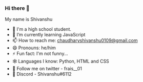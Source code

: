 ### Hi there 👋
My name is Shivanshu

- 🔭 I'm a high school student.
- 🌱 I’m currently learning JavaScript
- 📫 How to reach me: chaudharyshivanshu0109@gmail.com
- 😄 Pronouns: he/him
- ⚡ Fun fact: I'm not funny...
- 🕸  Languages I know: Python, HTML and CSS
- 🐤 Follow me on twitter - frais__01
- 🎃 Discord - Shivanshu#6112

